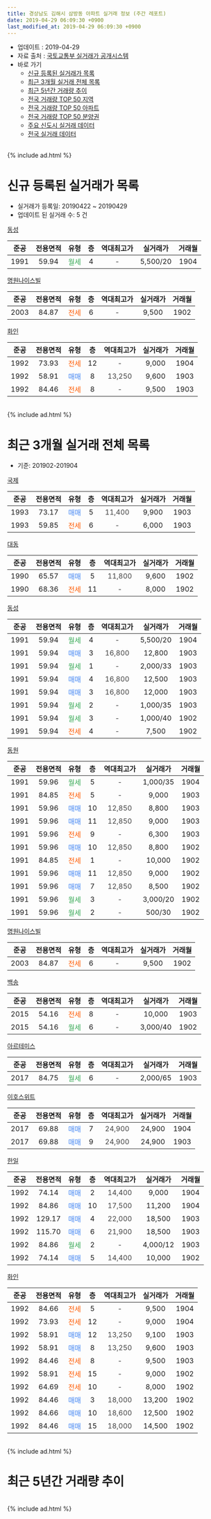 ```yaml
---
title: 경상남도 김해시 삼방동 아파트 실거래 정보 (주간 레포트)
date: 2019-04-29 06:09:30 +0900
last_modified_at: 2019-04-29 06:09:30 +0900
---
```


* 업데이트 : 2019-04-29
* 자료 출처 : [국토교통부 실거래가 공개시스템](http://rt.molit.go.kr)
* 바로 가기
    * [신규 등록된 실거래가 목록](#신규-등록된-실거래가-목록)
    * [최근 3개월 실거래 전체 목록](#최근-3개월-실거래-전체-목록)
    * [최근 5년간 거래량 추이](#최근-5년간-거래량-추이)
    * [전국 거래량 TOP 50 지역](https://inasie.github.io/apt-trade-info/최근-3개월-전국에서-가장-거래가-많이-발생한-지역)
    * [전국 거래량 TOP 50 아파트](https://inasie.github.io/apt-trade-info/최근-3개월-전국에서-가장-거래가-많이-발생한-아파트)
    * [전국 거래량 TOP 50 분양권](https://inasie.github.io/apt-trade-info/최근-3개월-전국에서-가장-거래가-많이-발생한-분양권)
    * [주요 신도시 실거래 데이터](https://inasie.github.io/apt-trade-info/주요-신도시)
    * [전국 실거래 데이터](https://inasie.github.io/apt-trade-info/전국)
<br>
{% include ad.html %}
<br>

# 신규 등록된 실거래가 목록
* 실거래가 등록일: 20190422 ~ 20190429
* 업데이트 된 실거래 수: 5 건


[동성](https://search.naver.com/search.naver?query=%EA%B2%BD%EC%83%81%EB%82%A8%EB%8F%84+%EA%B9%80%ED%95%B4%EC%8B%9C+%EC%82%BC%EB%B0%A9%EB%8F%99+%EB%8F%99%EC%84%B1)

|준공|전용면적|유형|층|역대최고가|실거래가|거래월|
|:---:|:---:|:---:|:---:|:---:|:---:|:---:|
|1991|59.94|<span style="color:#34a853">월세</span>|4|<span style="color:#444444">-</span>|5,500/20|1904|

[명원나이스빌](https://search.naver.com/search.naver?query=%EA%B2%BD%EC%83%81%EB%82%A8%EB%8F%84+%EA%B9%80%ED%95%B4%EC%8B%9C+%EC%82%BC%EB%B0%A9%EB%8F%99+%EB%AA%85%EC%9B%90%EB%82%98%EC%9D%B4%EC%8A%A4%EB%B9%8C)

|준공|전용면적|유형|층|역대최고가|실거래가|거래월|
|:---:|:---:|:---:|:---:|:---:|:---:|:---:|
|2003|84.87|<span style="color:#ff5a00">전세</span>|6|<span style="color:#444444">-</span>|9,500|1902|

[화인](https://search.naver.com/search.naver?query=%EA%B2%BD%EC%83%81%EB%82%A8%EB%8F%84+%EA%B9%80%ED%95%B4%EC%8B%9C+%EC%82%BC%EB%B0%A9%EB%8F%99+%ED%99%94%EC%9D%B8)

|준공|전용면적|유형|층|역대최고가|실거래가|거래월|
|:---:|:---:|:---:|:---:|:---:|:---:|:---:|
|1992|73.93|<span style="color:#ff5a00">전세</span>|12|<span style="color:#444444">-</span>|9,000|1904|
|1992|58.91|<span style="color:#4285f3">매매</span>|8|<span style="color:#444444">13,250</span>|9,600|1903|
|1992|84.46|<span style="color:#ff5a00">전세</span>|8|<span style="color:#444444">-</span>|9,500|1903|


<br>
{% include ad.html %}
<br>

# 최근 3개월 실거래 전체 목록
* 기준: 201902-201904


[국제](https://search.naver.com/search.naver?query=%EA%B2%BD%EC%83%81%EB%82%A8%EB%8F%84+%EA%B9%80%ED%95%B4%EC%8B%9C+%EC%82%BC%EB%B0%A9%EB%8F%99+%EA%B5%AD%EC%A0%9C)

|준공|전용면적|유형|층|역대최고가|실거래가|거래월|
|:---:|:---:|:---:|:---:|:---:|:---:|:---:|
|1993|73.17|<span style="color:#4285f3">매매</span>|5|<span style="color:#444444">11,400</span>|9,900|1903|
|1993|59.85|<span style="color:#ff5a00">전세</span>|6|<span style="color:#444444">-</span>|6,000|1903|

[대동](https://search.naver.com/search.naver?query=%EA%B2%BD%EC%83%81%EB%82%A8%EB%8F%84+%EA%B9%80%ED%95%B4%EC%8B%9C+%EC%82%BC%EB%B0%A9%EB%8F%99+%EB%8C%80%EB%8F%99)

|준공|전용면적|유형|층|역대최고가|실거래가|거래월|
|:---:|:---:|:---:|:---:|:---:|:---:|:---:|
|1990|65.57|<span style="color:#4285f3">매매</span>|5|<span style="color:#444444">11,800</span>|9,600|1902|
|1990|68.36|<span style="color:#ff5a00">전세</span>|11|<span style="color:#444444">-</span>|8,000|1902|

[동성](https://search.naver.com/search.naver?query=%EA%B2%BD%EC%83%81%EB%82%A8%EB%8F%84+%EA%B9%80%ED%95%B4%EC%8B%9C+%EC%82%BC%EB%B0%A9%EB%8F%99+%EB%8F%99%EC%84%B1)

|준공|전용면적|유형|층|역대최고가|실거래가|거래월|
|:---:|:---:|:---:|:---:|:---:|:---:|:---:|
|1991|59.94|<span style="color:#34a853">월세</span>|4|<span style="color:#444444">-</span>|5,500/20|1904|
|1991|59.94|<span style="color:#4285f3">매매</span>|3|<span style="color:#444444">16,800</span>|12,800|1903|
|1991|59.94|<span style="color:#34a853">월세</span>|1|<span style="color:#444444">-</span>|2,000/33|1903|
|1991|59.94|<span style="color:#4285f3">매매</span>|4|<span style="color:#444444">16,800</span>|12,500|1903|
|1991|59.94|<span style="color:#4285f3">매매</span>|3|<span style="color:#444444">16,800</span>|12,000|1903|
|1991|59.94|<span style="color:#34a853">월세</span>|2|<span style="color:#444444">-</span>|1,000/35|1903|
|1991|59.94|<span style="color:#34a853">월세</span>|3|<span style="color:#444444">-</span>|1,000/40|1902|
|1991|59.94|<span style="color:#ff5a00">전세</span>|4|<span style="color:#444444">-</span>|7,500|1902|

[동원](https://search.naver.com/search.naver?query=%EA%B2%BD%EC%83%81%EB%82%A8%EB%8F%84+%EA%B9%80%ED%95%B4%EC%8B%9C+%EC%82%BC%EB%B0%A9%EB%8F%99+%EB%8F%99%EC%9B%90)

|준공|전용면적|유형|층|역대최고가|실거래가|거래월|
|:---:|:---:|:---:|:---:|:---:|:---:|:---:|
|1991|59.96|<span style="color:#34a853">월세</span>|5|<span style="color:#444444">-</span>|1,000/35|1904|
|1991|84.85|<span style="color:#ff5a00">전세</span>|5|<span style="color:#444444">-</span>|9,000|1903|
|1991|59.96|<span style="color:#4285f3">매매</span>|10|<span style="color:#444444">12,850</span>|8,800|1903|
|1991|59.96|<span style="color:#4285f3">매매</span>|11|<span style="color:#444444">12,850</span>|9,000|1903|
|1991|59.96|<span style="color:#ff5a00">전세</span>|9|<span style="color:#444444">-</span>|6,300|1903|
|1991|59.96|<span style="color:#4285f3">매매</span>|10|<span style="color:#444444">12,850</span>|8,800|1902|
|1991|84.85|<span style="color:#ff5a00">전세</span>|1|<span style="color:#444444">-</span>|10,000|1902|
|1991|59.96|<span style="color:#4285f3">매매</span>|11|<span style="color:#444444">12,850</span>|9,000|1902|
|1991|59.96|<span style="color:#4285f3">매매</span>|7|<span style="color:#444444">12,850</span>|8,500|1902|
|1991|59.96|<span style="color:#34a853">월세</span>|3|<span style="color:#444444">-</span>|3,000/20|1902|
|1991|59.96|<span style="color:#34a853">월세</span>|2|<span style="color:#444444">-</span>|500/30|1902|

[명원나이스빌](https://search.naver.com/search.naver?query=%EA%B2%BD%EC%83%81%EB%82%A8%EB%8F%84+%EA%B9%80%ED%95%B4%EC%8B%9C+%EC%82%BC%EB%B0%A9%EB%8F%99+%EB%AA%85%EC%9B%90%EB%82%98%EC%9D%B4%EC%8A%A4%EB%B9%8C)

|준공|전용면적|유형|층|역대최고가|실거래가|거래월|
|:---:|:---:|:---:|:---:|:---:|:---:|:---:|
|2003|84.87|<span style="color:#ff5a00">전세</span>|6|<span style="color:#444444">-</span>|9,500|1902|

[백송](https://search.naver.com/search.naver?query=%EA%B2%BD%EC%83%81%EB%82%A8%EB%8F%84+%EA%B9%80%ED%95%B4%EC%8B%9C+%EC%82%BC%EB%B0%A9%EB%8F%99+%EB%B0%B1%EC%86%A1)

|준공|전용면적|유형|층|역대최고가|실거래가|거래월|
|:---:|:---:|:---:|:---:|:---:|:---:|:---:|
|2015|54.16|<span style="color:#ff5a00">전세</span>|8|<span style="color:#444444">-</span>|10,000|1903|
|2015|54.16|<span style="color:#34a853">월세</span>|6|<span style="color:#444444">-</span>|3,000/40|1902|

[아르테미스](https://search.naver.com/search.naver?query=%EA%B2%BD%EC%83%81%EB%82%A8%EB%8F%84+%EA%B9%80%ED%95%B4%EC%8B%9C+%EC%82%BC%EB%B0%A9%EB%8F%99+%EC%95%84%EB%A5%B4%ED%85%8C%EB%AF%B8%EC%8A%A4)

|준공|전용면적|유형|층|역대최고가|실거래가|거래월|
|:---:|:---:|:---:|:---:|:---:|:---:|:---:|
|2017|84.75|<span style="color:#34a853">월세</span>|6|<span style="color:#444444">-</span>|2,000/65|1903|

[이호스위트](https://search.naver.com/search.naver?query=%EA%B2%BD%EC%83%81%EB%82%A8%EB%8F%84+%EA%B9%80%ED%95%B4%EC%8B%9C+%EC%82%BC%EB%B0%A9%EB%8F%99+%EC%9D%B4%ED%98%B8%EC%8A%A4%EC%9C%84%ED%8A%B8)

|준공|전용면적|유형|층|역대최고가|실거래가|거래월|
|:---:|:---:|:---:|:---:|:---:|:---:|:---:|
|2017|69.88|<span style="color:#4285f3">매매</span>|7|<span style="color:#444444">24,900</span>|24,900|1904|
|2017|69.88|<span style="color:#4285f3">매매</span>|9|<span style="color:#444444">24,900</span>|24,900|1903|

[한일](https://search.naver.com/search.naver?query=%EA%B2%BD%EC%83%81%EB%82%A8%EB%8F%84+%EA%B9%80%ED%95%B4%EC%8B%9C+%EC%82%BC%EB%B0%A9%EB%8F%99+%ED%95%9C%EC%9D%BC)

|준공|전용면적|유형|층|역대최고가|실거래가|거래월|
|:---:|:---:|:---:|:---:|:---:|:---:|:---:|
|1992|74.14|<span style="color:#4285f3">매매</span>|2|<span style="color:#444444">14,400</span>|9,000|1904|
|1992|84.86|<span style="color:#4285f3">매매</span>|10|<span style="color:#444444">17,500</span>|11,200|1904|
|1992|129.17|<span style="color:#4285f3">매매</span>|4|<span style="color:#444444">22,000</span>|18,500|1903|
|1992|115.70|<span style="color:#4285f3">매매</span>|6|<span style="color:#444444">21,900</span>|18,500|1903|
|1992|84.86|<span style="color:#34a853">월세</span>|2|<span style="color:#444444">-</span>|4,000/12|1903|
|1992|74.14|<span style="color:#4285f3">매매</span>|5|<span style="color:#444444">14,400</span>|10,000|1902|

[화인](https://search.naver.com/search.naver?query=%EA%B2%BD%EC%83%81%EB%82%A8%EB%8F%84+%EA%B9%80%ED%95%B4%EC%8B%9C+%EC%82%BC%EB%B0%A9%EB%8F%99+%ED%99%94%EC%9D%B8)

|준공|전용면적|유형|층|역대최고가|실거래가|거래월|
|:---:|:---:|:---:|:---:|:---:|:---:|:---:|
|1992|84.66|<span style="color:#ff5a00">전세</span>|5|<span style="color:#444444">-</span>|9,500|1904|
|1992|73.93|<span style="color:#ff5a00">전세</span>|12|<span style="color:#444444">-</span>|9,000|1904|
|1992|58.91|<span style="color:#4285f3">매매</span>|12|<span style="color:#444444">13,250</span>|9,100|1903|
|1992|58.91|<span style="color:#4285f3">매매</span>|8|<span style="color:#444444">13,250</span>|9,600|1903|
|1992|84.46|<span style="color:#ff5a00">전세</span>|8|<span style="color:#444444">-</span>|9,500|1903|
|1992|58.91|<span style="color:#ff5a00">전세</span>|15|<span style="color:#444444">-</span>|9,000|1902|
|1992|64.69|<span style="color:#ff5a00">전세</span>|10|<span style="color:#444444">-</span>|8,000|1902|
|1992|84.46|<span style="color:#4285f3">매매</span>|3|<span style="color:#444444">18,000</span>|13,200|1902|
|1992|84.66|<span style="color:#4285f3">매매</span>|10|<span style="color:#444444">18,600</span>|12,500|1902|
|1992|84.46|<span style="color:#4285f3">매매</span>|15|<span style="color:#444444">18,000</span>|14,500|1902|


<br>
{% include ad.html %}
<br>

# 최근 5년간 거래량 추이


<div style="width:100%;">
    <canvas id="deal_progress" height="200"></canvas>
</div>

<script>
new Chart(document.getElementById("deal_progress"), {
    type: 'line',
    data: {
        labels: ['201404','201405','201406','201407','201408','201409','201410','201411','201412','201501','201502','201503','201504','201505','201506','201507','201508','201509','201510','201511','201512','201601','201602','201603','201604','201605','201606','201607','201608','201609','201610','201611','201612','201701','201702','201703','201704','201705','201706','201707','201708','201709','201710','201711','201712','201801','201802','201803','201804','201805','201806','201807','201808','201809','201810','201811','201812','201901','201902','201903','201904'],
        datasets: [{
            label: '매매',
            pointRadius: 1,
            data: [22, 24, 17, 24, 19, 40, 28, 26, 16, 25, 34, 51, 45, 24, 31, 24, 33, 29, 35, 32, 14, 19, 25, 40, 23, 23, 31, 26, 33, 28, 21, 26, 14, 11, 19, 23, 25, 17, 30, 14, 20, 11, 6, 12, 11, 11, 14, 11, 13, 6, 18, 4, 5, 17, 17, 19, 8, 7, 8, 11, 3],
            borderColor: "rgba(255, 201, 14, 1)",
            backgroundColor: "rgba(255, 201, 14, 0.5)",
            fill: false,
            lineTension: 0
        },{
            label: '전월세',
            pointRadius: 1,
            data: [7, 13, 9, 9, 10, 13, 7, 5, 10, 7, 9, 13, 11, 14, 13, 9, 7, 6, 17, 11, 11, 6, 6, 16, 13, 16, 10, 9, 9, 5, 18, 13, 9, 1, 7, 12, 7, 8, 4, 6, 12, 10, 10, 5, 5, 6, 6, 9, 10, 6, 7, 11, 5, 6, 8, 10, 9, 5, 10, 9, 4],
            borderColor: "rgba(0, 141, 185, 1)",
            backgroundColor: "rgba(0, 141, 185, 0.5)",
            fill: false,
            lineTension: 0
        }
        ]
    },
    options: {
        responsive: true,
        title: {
            display: false
        },
        tooltips: {
            mode: 'index',
            intersect: false
        },
        hover: {
            mode: 'nearest',
            intersect: true
        },
        scales: {
            xAxes: [{
                display: true,
                scaleLabel: {
                    display: true,
                    labelString: '년/월'
                }
            }],
            yAxes: [{
                display: true,
                ticks: {
                    suggestedMin: 0,
                },
                scaleLabel: {
                    display: true,
                    labelString: '실거래 수'
                }
            }]
        }
    }
});

</script>


<br>
{% include ad.html %}
<br>

